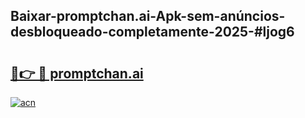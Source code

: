 ## Baixar-promptchan.ai-Apk-sem-anúncios-desbloqueado-completamente-2025-#ljog6

# <h2><a href="https://ainizakaria.my?title=promptchan.ai&ref=20M">🔗👉 🔴 promptchan.ai</a></h2>

[![acn](https://github.com/user-attachments/assets/0f9c940e-d8b0-45ae-aac7-cd30a18b3e1c)](https://ainizakaria.my?title=promptchan.ai&ref=20M)

